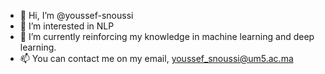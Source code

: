- 👋 Hi, I’m @youssef-snoussi
- 👀 I’m interested in NLP
- 🌱 I’m currently reinforcing my knowledge in machine learning and deep learning. 
- 📫 You can contact me on my email, youssef_snoussi@um5.ac.ma

<!---
youssef-snoussi/youssef-snoussi is a ✨ special ✨ repository because its `README.md` (this file) appears on your GitHub profile.
You can click the Preview link to take a look at your changes.
--->
